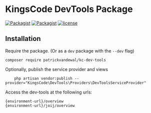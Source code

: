 # KingsCode DevTools Package

[![Packagist](https://img.shields.io/packagist/v/patrickvandewal/kc-dev-tools.svg?colorB=brightgreen)](https://packagist.org/packages/patrickvandewal/kc-dev-tools)
[![Packagist](https://img.shields.io/packagist/dt/patrickvandewal/kc-dev-tools.svg?colorB=brightgreen)](https://packagist.org/packages/patrickvandewal/kc-dev-tools)
[![license](https://img.shields.io/github/license/patrickvandewal/kc-dev-tools.svg?colorB=brightgreen)](https://github.com/patrickvandewal/kc-dev-tools)

## Installation

Require the package. (Or as a `dev` package with the `--dev` flag)

```
composer require patrickvandewal/kc-dev-tools
```

Optionally, publish the service provider and views

```
    php artisan vendor:publish --provider="KingsCode\DevTools\Providers\DevToolsServiceProvider"
```

Access the dev-tools at the following urls:
```
{environment-url}/overview
{environment-url}/joij/overview

```